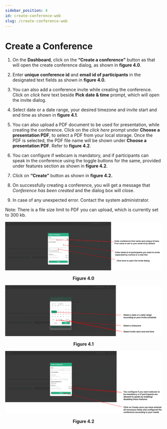 ```yaml
---
sidebar_position: 4
id: create-conference-web
slug: /create-conference-web
---
```


# Create a Conference

1. On the **Dashboard**, click on the **“Create a conference”** button as that will open the create conference dialog, as shown in **figure 4.0**.

2. Enter **unique conference id** and **email id of participants** in the designated text fields as shown in **figure 4.0.**

3. You can also add a conference invite while creating the conference. Click on *click here* text beside **Pick date & time** prompt, which will open the invite dialog.

4. Select date or a date range, your desired timezone and invite start and end time as shown in **figure 4.1**.

5. You can also upload a PDF document to be used for presentation, while creating the conference. Click on the *click here* prompt under **Choose a presentation PDF**, to select a PDF from your local storage. Once the PDF is selected, the PDF file name will be shown under **Choose a presentation PDF**. Refer to **figure 4.2**.

6. You can configure if webcam is mandatory, and if participants can speak in the conference using the toggle buttons for the same, provided under features section as shown in **figure 4.2**.

6. Click on **“Create”** button as shown in **figure 4.2.**

7. On successfully creating a conference, you will get a message that *Conference has been created* and the dialog box will close.

8. In case of any unexpected error. Contact the system administrator.

Note: There is a file size limit to PDF you can upload, which is currently set to 300 kb.

![Figure 4.0](/img/Figure4.0web.png)
<center><b>Figure 4.0</b></center>

![Figure 4.1](/img/Figure4.1web.png)
<center><b>Figure 4.1</b></center>

![Figure 4.2](/img/Figure4.2web.png)
<center><b>Figure 4.2</b></center>